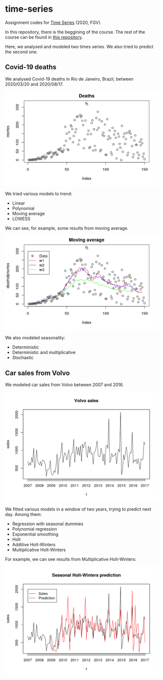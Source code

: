 # time-series

Assignment codes for [Time Series](https://emap.fgv.br/sites/emap.fgv.br/files/u77/series_temporais.pdf) (2020, FGV).

In this repository, there is the beggining of the course. The rest of the course can be found in [this repository](https://github.com/lucasresck/time-series-2).

Here, we analysed and modeled two times series. We also tried to predict the second one.

## Covid-19 deaths

We analysed Covid-19 deaths in Rio de Janeiro, Brazil, between 2020/03/20 and 2020/08/17.

![](images/covid.png)

We tried various models to trend:
- Linear
- Polynomial
- Moving average
- LOWESS

We can see, for example, some results from moving average.

![](images/ma.png)

We also modeled seasonality:
- Deterministic
- Deterministic and multiplicative
- Stochastic

## Car sales from Volvo

We modeled car sales from Volvo between 2007 and 2016.

<img src="images/volvo.png" alt="drawing" width="600"/>

We fitted various models in a window of two years, trying to predict next day. Among them:
- Regression with seasonal dummies
- Polynomial regression
- Exponential smoothing
- Holt
- Additive Holt-Winters
- Multiplicative Holt-Winters

For example, we can see results from Multiplicative Holt-Winters:

<img src="images/mhw.png" alt="drawing" width="600"/>
